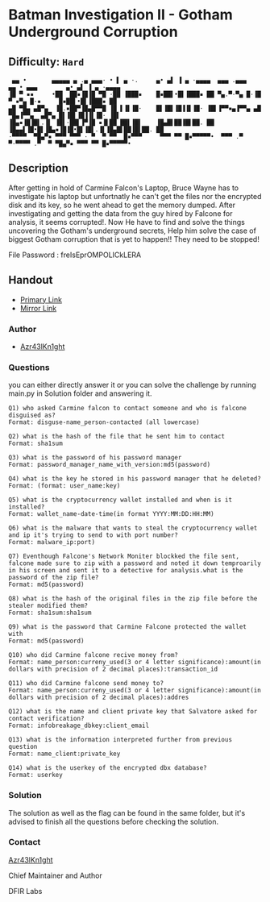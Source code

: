 # Batman Investigation II - Gotham Underground Corruption
## Difficulty: `Hard`

```
 ▄▄ •       ▄▄▄▄▄ ▄ .▄ ▄▄▄· • ▌ ▄ ·.     ▄• ▄▌ ▐ ▄ ·▄▄▄▄  ▄▄▄ .▄▄▄   ▄▄ • ▄▄▄        ▄• ▄▌ ▐ ▄ ·▄▄▄▄  
▐█ ▀ ▪▪     •██  ██▪▐█▐█ ▀█ ·██ ▐███▪    █▪██▌•█▌▐███▪ ██ ▀▄.▀·▀▄ █·▐█ ▀ ▪▀▄ █·▪     █▪██▌•█▌▐███▪ ██ 
▄█ ▀█▄ ▄█▀▄  ▐█.▪██▀▐█▄█▀▀█ ▐█ ▌▐▌▐█·    █▌▐█▌▐█▐▐▌▐█· ▐█▌▐▀▀▪▄▐▀▀▄ ▄█ ▀█▄▐▀▀▄  ▄█▀▄ █▌▐█▌▐█▐▐▌▐█· ▐█▌
▐█▄▪▐█▐█▌.▐▌ ▐█▌·██▌▐▀▐█ ▪▐▌██ ██▌▐█▌    ▐█▄█▌██▐█▌██. ██ ▐█▄▄▌▐█•█▌▐█▄▪▐█▐█•█▌▐█▌.▐▌▐█▄█▌██▐█▌██. ██ 
·▀▀▀▀  ▀█▄▀▪ ▀▀▀ ▀▀▀ · ▀  ▀ ▀▀  █▪▀▀▀     ▀▀▀ ▀▀ █▪▀▀▀▀▀•  ▀▀▀ .▀  ▀·▀▀▀▀ .▀  ▀ ▀█▄▀▪ ▀▀▀ ▀▀ █▪▀▀▀▀▀• 
```    

## Description

After getting in hold of Carmine Falcon's Laptop, Bruce Wayne has to investigate his laptop but unfortnatly he can't get the files nor the encrypted disk and its key, so he went ahead to get the memory dumped. After investigating and getting the data from the guy hired by Falcone for analysis, it seems corrupted!. Now He have to find and solve the things uncovering the Gotham's underground secrets, Help him solve the case of biggest Gotham corruption that is yet to happen!! They need to be stopped!

File Password : freIsEprOMPOLICkLERA

## Handout
+ [Primary Link](https://drive.google.com/file/d/1Z3TH8qo8SyEZO6UjteakHsekRKoZgE3C/view?usp=sharing)
+ [Mirror Link](https://mega.nz/file/NnEFCIaJ#hpPcwCBVfR_E_qN4cfHNNzwgCm-hA4vgcehxZ7YABy4)

### Author

- [Azr43lKn1ght](https://twitter.com/Azr43lKn1ght)

### Questions 

you can either directly answer it or you can solve the challenge by running main.py in Solution folder and answering it.

```
Q1) who asked Carmine falcon to contact someone and who is falcone disguised as?
Format: disguse-name_person-contacted (all lowercase)

Q2) what is the hash of the file that he sent him to contact
Format: sha1sum

Q3) what is the password of his password manager
Format: password_manager_name_with_version:md5(password)

Q4) what is the key he stored in his password manager that he deleted?
Format: (format: user_name:key)

Q5) what is the cryptocurrency wallet installed and when is it installed?
Format: wallet_name-date-time(in format YYYY:MM:DD:HH:MM)

Q6) what is the malware that wants to steal the cryptocurrency wallet and ip it's trying to send to with port number?
Format: malware_ip:port)

Q7) Eventhough Falcone's Network Moniter blockked the file sent, falcone made sure to zip with a password and noted it down temproarily in his screen and sent it to a detective for analysis.what is the password of the zip file?
Format: md5(password)

Q8) what is the hash of the original files in the zip file before the stealer modified them?
Format: sha1sum:sha1sum

Q9) what is the password that Carmine Falcone protected the wallet with
Format: md5(password)

Q10) who did Carmine falcone recive money from?
Format: name_person:curreny_used(3 or 4 letter significance):amount(in dollars with precision of 2 decimal places):transaction_id

Q11) who did Carmine falcone send money to?
Format: name_person:curreny_used(3 or 4 letter significance):amount(in dollars with precision of 2 decimal places):addres

Q12) what is the name and client private key that Salvatore asked for contact verification?
Format: infobreakage_dbkey:client_email

Q13) what is the information interpreted further from previous question
Format: name_client:private_key

Q14) what is the userkey of the encrypted dbx database?
Format: userkey
```

### Solution

The solution as well as the flag can be found in the same folder, but it's advised to finish all the questions before checking the solution.

### Contact

[Azr43lKn1ght](https://twitter.com/Azr43lKn1ght)

Chief Maintainer and Author

DFIR Labs

